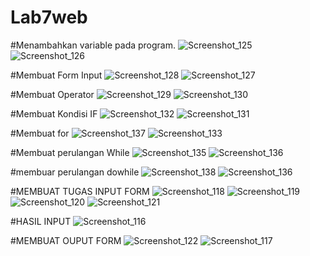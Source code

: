 # Lab7web

#Menambahkan variable pada program.
![Screenshot_125](https://user-images.githubusercontent.com/81457697/117737849-e8d87a00-b224-11eb-81a5-8c7a3b841502.png)
![Screenshot_126](https://user-images.githubusercontent.com/81457697/117737874-f8f05980-b224-11eb-8365-6831b41b3bbd.png)

#Membuat Form Input
![Screenshot_128](https://user-images.githubusercontent.com/81457697/117737917-0d345680-b225-11eb-889a-424e666f6a62.png)
![Screenshot_127](https://user-images.githubusercontent.com/81457697/117737943-16bdbe80-b225-11eb-9f06-4041d902fee8.png)

#Membuat Operator
![Screenshot_129](https://user-images.githubusercontent.com/81457697/117738019-440a6c80-b225-11eb-8282-f9793dd74951.png)
![Screenshot_130](https://user-images.githubusercontent.com/81457697/117738033-4c62a780-b225-11eb-8d1f-f966132cb615.png)

#Membuat Kondisi IF
![Screenshot_132](https://user-images.githubusercontent.com/81457697/117738078-68664900-b225-11eb-9c0a-f9d6ccba2a03.png)
![Screenshot_131](https://user-images.githubusercontent.com/81457697/117738084-6bf9d000-b225-11eb-8541-af0e20ef2ca4.png)

#Membuat for
![Screenshot_137](https://user-images.githubusercontent.com/81457697/117738316-f5a99d80-b225-11eb-9874-be11068e9d6c.png)
![Screenshot_133](https://user-images.githubusercontent.com/81457697/117738336-03f7b980-b226-11eb-8ff3-aa2652e227d0.png)

#Membuat  perulangan While
![Screenshot_135](https://user-images.githubusercontent.com/81457697/117738391-1c67d400-b226-11eb-8f6b-024c717c2b74.png)
![Screenshot_136](https://user-images.githubusercontent.com/81457697/117738416-2a1d5980-b226-11eb-8bba-89b0add26846.png)

#membuar perulangan dowhile
![Screenshot_138](https://user-images.githubusercontent.com/81457697/117738640-b3cd2700-b226-11eb-8afc-7054a2c75580.png)
![Screenshot_136](https://user-images.githubusercontent.com/81457697/117738659-be87bc00-b226-11eb-9a06-210e772f87d8.png)

#MEMBUAT TUGAS INPUT FORM
![Screenshot_118](https://user-images.githubusercontent.com/81457697/117738703-dfe8a800-b226-11eb-9078-6c5de5d0d7fa.png)
![Screenshot_119](https://user-images.githubusercontent.com/81457697/117738706-e24b0200-b226-11eb-9732-198f094b8f1a.png)
![Screenshot_120](https://user-images.githubusercontent.com/81457697/117738707-e414c580-b226-11eb-87ac-aa17a00f83f4.png)
![Screenshot_121](https://user-images.githubusercontent.com/81457697/117738711-e6771f80-b226-11eb-9727-cc86620635f5.png)

#HASIL INPUT
![Screenshot_116](https://user-images.githubusercontent.com/81457697/117738782-0b6b9280-b227-11eb-9ffc-29272b95f4bb.png)

#MEMBUAT OUPUT FORM
![Screenshot_122](https://user-images.githubusercontent.com/81457697/117738833-22aa8000-b227-11eb-878b-3627ca174e80.png)
![Screenshot_117](https://user-images.githubusercontent.com/81457697/117738846-276f3400-b227-11eb-9984-27a998a8eb5e.png)
















